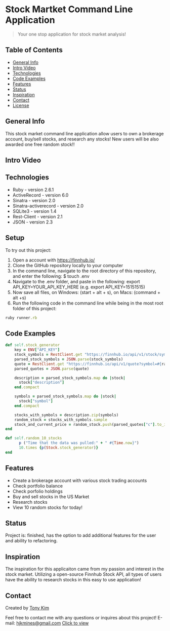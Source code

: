 # Stock Martket Command Line Application 
> Your one stop application for stock market analysis!

## Table of Contents 
* [General Info](#general-info)
* [Intro Video](#intro-video)
* [Technologies](#technologies)
* [Code Examples](#code-examples)
* [Features](#features)
* [Status](#status)
* [Inspiration](#inspiration)
* [Contact](#contact)
* [License](#license)

## General Info 
This stock market command line application allow users to own a brokerage account, buy/sell stocks, and research any stocks! New users will be also awarded one free random stock!!

## Intro Video 

## Technologies
* Ruby - version 2.6.1
* ActiveRecord - version 6.0
* Sinatra - version 2.0
* Sinatra-activerecord - version 2.0
* SQLite3 - version 1.4
* Rest-Client - version 2.1
* JSON - version 2.3

## Setup 
To try out this project: 
1. Open a account with https://finnhub.io/
1. Clone the GitHub repository locally to your computer
1. In the command line, navigate to the root directory of this repository, and enter the following: 
  $ touch .env 
1. Navigate to the .env folder, and paste in the following: 
  export API_KEY=YOUR_API_KEY_HERE (e.g. export API_KEY=15151515)
1. Now save all files, on Windows: (start + alt + s), on Macs: (command + alt +s)
1. Run the following code in the command line while being in the most root folder of this project: 
```ruby
ruby runner.rb
```
## Code Examples
```ruby
def self.stock_generator 
    key = ENV["API_KEY"]
    stock_symbols = RestClient.get "https://finnhub.io/api/v1/stock/symbol?exchange=US&token=#{key}"
    parsed_stock_symbols = JSON.parse(stock_symbols)
    quote = RestClient.get "https://finnhub.io/api/v1/quote?symbol=#{random_stock[1]}&token=#{key}"
    parsed_quotes = JSON.parse(quote)

    description = parsed_stock_symbols.map do |stock|
      stock["description"]
    end.compact 

    symbols = parsed_stock_symbols.map do |stock|
      stock["symbol"]
    end.compact 

    stocks_with_symbols = description.zip(symbols)
    random_stock = stocks_with_symbols.sample 
    stock_and_current_price = random_stock.push(parsed_quotes["c"].to_i)
end 
```

```ruby
def self.random_10_stocks 
      p ("Time that the data was pulled:" + " #{Time.now}")
      10.times {p(Stock.stock_generator)}
end 
```

## Features
* Create a brokerage account with various stock trading accounts 
* Check portfolio balance
* Check porfolio holdings 
* Buy and sell stocks in the US Market 
* Research stocks 
* View 10 random stocks for today!

## Status
Project is: finished, has the option to add additional features for the user and ability to refactoring. 

## Inspiration
The inspiration for this applicaiton came from my passion and interest in the stock market. Utilizing a open-source Finnhub Stock API, all types of users have the ability to research stocks in this easy to use application!

## Contact
Created by [Tony Kim](https://www.linkedin.com/in/hyung-kim/)

Feel free to contact me with any questions or inquires about this project!
E-mail: hjkmines@gmail.com
[Click to view](https://github.com/hjkmines/stock_market_application/blob/master/LICENSE)